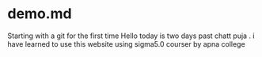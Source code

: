 # demo.md
Starting with a git for the first time
Hello today is two days past chatt puja .
i have learned to use this website using sigma5.0 courser by apna college
